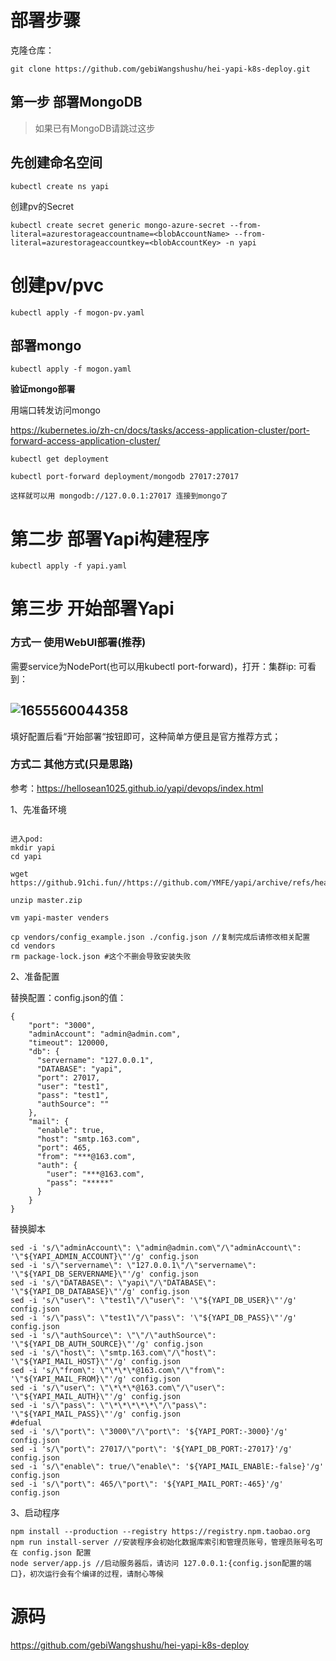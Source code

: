 # 部署步骤

克隆仓库：

```
git clone https://github.com/gebiWangshushu/hei-yapi-k8s-deploy.git
```



## 第一步 部署MongoDB

> 如果已有MongoDB请跳过这步

## 先创建命名空间

```
kubectl create ns yapi
```



创建pv的Secret

```
kubectl create secret generic mongo-azure-secret --from-literal=azurestorageaccountname=<blobAccountName> --from-literal=azurestorageaccountkey=<blobAccountKey> -n yapi
```



# 创建pv/pvc

```
kubectl apply -f mogon-pv.yaml
```



## 部署mongo

```
kubectl apply -f mogon.yaml
```



**验证mongo部署**

用端口转发访问mongo

https://kubernetes.io/zh-cn/docs/tasks/access-application-cluster/port-forward-access-application-cluster/

```
kubectl get deployment

kubectl port-forward deployment/mongodb 27017:27017

这样就可以用 mongodb://127.0.0.1:27017 连接到mongo了
```





# 第二步 部署Yapi构建程序

```
kubectl apply -f yapi.yaml
```





# 第三步 开始部署Yapi



### 方式一 使用WebUI部署(推荐)

需要service为NodePort(也可以用kubectl port-forward)，打开：集群ip:<nodeport> 可看到：

## ![1655560044358](../../%E4%B8%AA%E4%BA%BA/blog/images/1655560044358.png)

填好配置后看“开始部署“按钮即可，这种简单方便且是官方推荐方式；



### 方式二 其他方式(只是思路)

参考：https://hellosean1025.github.io/yapi/devops/index.html

1、先准备环境

```

进入pod:
mkdir yapi
cd yapi

wget https://github.91chi.fun//https://github.com/YMFE/yapi/archive/refs/heads/master.zip

unzip master.zip

vm yapi-master venders

cp vendors/config_example.json ./config.json //复制完成后请修改相关配置
cd vendors
rm package-lock.json #这个不删会导致安装失败
```



2、准备配置

替换配置：config.json的值：

```
{
    "port": "3000",
    "adminAccount": "admin@admin.com",
    "timeout": 120000,
    "db": {
      "servername": "127.0.0.1",
      "DATABASE": "yapi",
      "port": 27017,
      "user": "test1",
      "pass": "test1",
      "authSource": ""
    },
    "mail": {
      "enable": true,
      "host": "smtp.163.com",
      "port": 465,
      "from": "***@163.com",
      "auth": {
        "user": "***@163.com",
        "pass": "*****"
      }
    }
}
```

替换脚本

```
sed -i 's/\"adminAccount\": \"admin@admin.com\"/\"adminAccount\": '\"${YAPI_ADMIN_ACCOUNT}\"'/g' config.json
sed -i 's/\"servername\": \"127.0.0.1\"/\"servername\": '\"${YAPI_DB_SERVERNAME}\"'/g' config.json
sed -i 's/\"DATABASE\": \"yapi\"/\"DATABASE\": '\"${YAPI_DB_DATABASE}\"'/g' config.json
sed -i 's/\"user\": \"test1\"/\"user\": '\"${YAPI_DB_USER}\"'/g' config.json
sed -i 's/\"pass\": \"test1\"/\"pass\": '\"${YAPI_DB_PASS}\"'/g' config.json
sed -i 's/\"authSource\": \"\"/\"authSource\": '\"${YAPI_DB_AUTH_SOURCE}\"'/g' config.json
sed -i 's/\"host\": \"smtp.163.com\"/\"host\": '\"${YAPI_MAIL_HOST}\"'/g' config.json
sed -i 's/\"from\": \"\*\*\*@163.com\"/\"from\": '\"${YAPI_MAIL_FROM}\"'/g' config.json
sed -i 's/\"user\": \"\*\*\*@163.com\"/\"user\": '\"${YAPI_MAIL_AUTH}\"'/g' config.json
sed -i 's/\"pass\": \"\*\*\*\*\*\"/\"pass\": '\"${YAPI_MAIL_PASS}\"'/g' config.json
#defual
sed -i 's/\"port\": \"3000\"/\"port\": '${YAPI_PORT:-3000}'/g' config.json
sed -i 's/\"port\": 27017/\"port\": '${YAPI_DB_PORT:-27017}'/g' config.json
sed -i 's/\"enable\": true/\"enable\": '${YAPI_MAIL_ENABlE:-false}'/g' config.json
sed -i 's/\"port\": 465/\"port\": '${YAPI_MAIL_PORT:-465}'/g' config.json
```



3、启动程序

```
npm install --production --registry https://registry.npm.taobao.org
npm run install-server //安装程序会初始化数据库索引和管理员账号，管理员账号名可在 config.json 配置
node server/app.js //启动服务器后，请访问 127.0.0.1:{config.json配置的端口}，初次运行会有个编译的过程，请耐心等候
```



# 源码

https://github.com/gebiWangshushu/hei-yapi-k8s-deploy